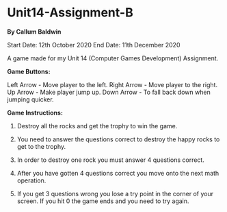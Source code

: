 # Unit14-Assignment-B

**__By Callum Baldwin__**

Start Date: 12th October 2020
End Date: 11th December 2020

A game made for my Unit 14 (Computer Games Development) Assignment.

__Game Buttons:__

Left Arrow - Move player to the left.
Right Arrow - Move player to the right.
Up Arrow - Make player jump up.
Down Arrow - To fall back down when jumping quicker.

__Game Instructions:__

1. Destroy all the rocks and get the trophy to win the game.

2. You need to answer the questions correct to destroy the happy rocks to get to the trophy.

3. In order to destroy one rock you must answer 4 questions correct.

4. After you have gotten 4 questions correct you move onto the next math operation.

5. If you get 3 questions wrong you lose a try point in the corner of your screen. If you hit 0 the game ends and you need to try again.
